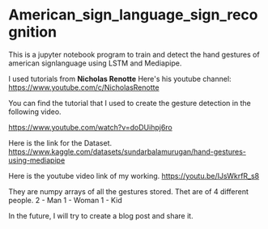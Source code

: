 # American_sign_language_sign_recognition
This is a jupyter notebook program to train and detect the hand gestures of american signlanguage using LSTM and Mediapipe.

I used tutorials from **Nicholas Renotte**
Here's his youtube channel: https://www.youtube.com/c/NicholasRenotte

You can find the tutorial that I used to create the gesture detection in the following video.

https://www.youtube.com/watch?v=doDUihpj6ro

Here is the link for the Dataset.
https://www.kaggle.com/datasets/sundarbalamurugan/hand-gestures-using-mediapipe

Here is the youtube video link of my working.
https://youtu.be/IJsWkrfR_s8

They are numpy arrays of all the gestures stored.
Thet are of 4 different people.
2 - Man
1 - Woman
1 - Kid


In the future, I will try to create a blog post and share it.


